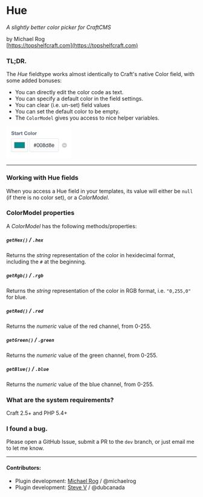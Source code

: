 # Hue

_A slightly better color picker for CraftCMS_

by Michael Rog  
[https://topshelfcraft.com](https://topshelfcraft.com)



### TL;DR.

The _Hue_ fieldtype works almost identically to Craft's native Color field, with some added bonuses:

- You can directly edit the color code as text.
- You can specify a default color in the field settings.
- You can clear (i.e. un-set) field values
- You can set the default color to be empty.
- The `ColorModel` gives you access to nice helper variables.

![Screenshot](hue/resources/screenshots/HueFieldTypePreview.png)

* * *



### Working with Hue fields

When you access a Hue field in your templates, its value will either be `null` (if there is no color set), or a _ColorModel_.



### ColorModel properties

A _ColorModel_ has the following methods/properties:

##### `getHex()` / `.hex`

Returns the _string_ representation of the color in hexidecimal format, including the `#` at the beginning.

##### `getRgb()` / `.rgb`

Returns the _string_ representation of the color in RGB format, i.e. `"0,255,0"` for blue.

##### `getRed()` / `.red`

Returns the _numeric_ value of the red channel, from 0-255.

##### `getGreen()` / `.green`

Returns the _numeric_ value of the green channel, from 0-255.

##### `getBlue()` / `.blue`

Returns the _numeric_ value of the blue channel, from 0-255.



### What are the system requirements?

Craft 2.5+ and PHP 5.4+



### I found a bug.

Please open a GitHub Issue, submit a PR to the `dev` branch, or just email me to let me know.


* * *

#### Contributors:

  - Plugin development: [Michael Rog](http://michaelrog.com) / @michaelrog
  - Plugin development: [Steve V](https://github.com/dubcanada) / @dubcanada
